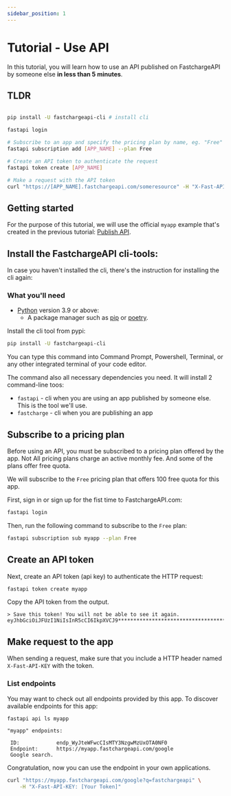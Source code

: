 ```yaml
---
sidebar_position: 1
---
```


# Tutorial - Use API

In this tutorial, you will learn how to use an API published on FastchargeAPI by
someone else **in less than 5 minutes**.

## TLDR

```bash

pip install -U fastchargeapi-cli # install cli

fastapi login

# Subscribe to an app and specify the pricing plan by name, eg. "Free"
fastapi subscription add [APP_NAME] --plan Free

# Create an API token to authenticate the request
fastapi token create [APP_NAME]

# Make a request with the API token
curl "https://[APP_NAME].fastchargeapi.com/someresource" -H "X-Fast-API-KEY: [Your Token]"
```

## Getting started

For the purpose of this tutorial, we will use the official `myapp` example
that's created in the previous tutorial: [Publish API](./intro-publish-api).

## Install the FastchargeAPI cli-tools:

In case you haven't installed the cli, there's the instruction for installing the cli again:

### What you'll need

-   [Python](https://www.python.org/) version 3.9 or above:
    -   A package manager such as [pip](https://pypi.org/project/pip/) or
        [poetry](https://python-poetry.org/).

Install the cli tool from pypi:

```bash
pip install -U fastchargeapi-cli
```

You can type this command into Command Prompt, Powershell, Terminal, or any other integrated terminal of your code editor.

The command also all necessary dependencies you need. It will install 2 command-line toos:

* `fastapi` - cli when you are using an app published by someone else. This is the tool we'll use.
* `fastcharge` - cli when you are publishing an app 

## Subscribe to a pricing plan

Before using an API, you must be subscribed to a pricing plan offered by the
app. Not All pricing plans charge an active monthly fee. And some of the
plans offer free quota.

We will subscribe to the `Free` pricing plan that offers 100 free quota for this app.


First, sign in or sign up for the fist time to FastchargeAPI.com:

```bash
fastapi login
```

Then, run the following command to subscribe to the `Free` plan:

```bash
fastapi subscription sub myapp --plan Free
```


## Create an API token

Next, create an API token (api key) to authenticate the HTTP request:

```bash
fastapi token create myapp
```

Copy the API token from the output.

```
> Save this token! You will not be able to see it again.
eyJhbGciOiJFUzI1NiIsInR5cCI6IkpXVCJ9************************************
```

## Make request to the app

When sending a request, make sure that you include a HTTP header named
`X-Fast-API-KEY` with the token.

### List endpoints

You may want to check out all endpoints provided by this app. To discover
available endpoints for this app:

```bash
fastapi api ls myapp
```

```
"myapp" endpoints:

 ID:            endp_WyJteWFwcCIsMTY3NzgwMzUxOTA0NF0
 Endpoint:      https://myapp.fastchargeapi.com/google
 Google search.
```

Congratulation, now you can use the endpoint in your own applications.


```bash
curl "https://myapp.fastchargeapi.com/google?q=fastchargeapi" \
    -H "X-Fast-API-KEY: [Your Token]"
```


